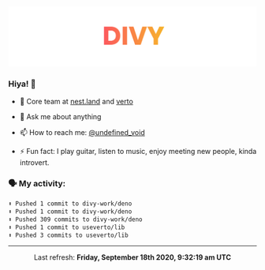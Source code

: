 
![](https://github.com/divy-work/divy-work/raw/master/assets/divy.png)

### Hiya! 👋

- 🔭 Core team at [nest.land](https://github.com/nestdotland/nest.land) and [verto](https://github.com/useverto/verto)

- 💬 Ask me about anything

- 📫 How to reach me: [@undefined_void](https://instagram.com/divy.exe)

- ⚡ Fun fact: I play guitar, listen to music, enjoy meeting new people, kinda introvert.

### 🗣 My activity:

```
⬆️ Pushed 1 commit to divy-work/deno
⬆️ Pushed 1 commit to divy-work/deno
⬆️ Pushed 309 commits to divy-work/deno
⬆️ Pushed 1 commit to useverto/lib
⬆️ Pushed 3 commits to useverto/lib
```

------------
<p align="center">Last refresh: <b>Friday, September 18th 2020, 9:32:19 am UTC</b></p>
